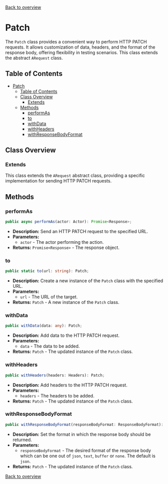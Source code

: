 [Back to overview](../../screenplay_elements.md)

# Patch

The `Patch` class provides a convenient way to perform HTTP PATCH requests. It allows customization of data, headers, and the format of the response body, offering flexibility in testing scenarios. This class extends the abstract `ARequest` class.

## Table of Contents

- [Patch](#patch)
  - [Table of Contents](#table-of-contents)
  - [Class Overview](#class-overview)
    - [Extends](#extends)
  - [Methods](#methods)
    - [performAs](#performas)
    - [to](#to)
    - [withData](#withdata)
    - [withHeaders](#withheaders)
    - [withResponseBodyFormat](#withresponsebodyformat)

## Class Overview

### Extends

This class extends the `ARequest` abstract class, providing a specific implementation for sending HTTP PATCH requests.

## Methods

### performAs

```typescript
public async performAs(actor: Actor): Promise<Response>;
```

- **Description:** Send an HTTP PATCH request to the specified URL.
- **Parameters:**
  - `actor` - The actor performing the action.
- **Returns:** `Promise<Response>` - The response object.

### to

```typescript
public static to(url: string): Patch;
```

- **Description:** Create a new instance of the `Patch` class with the specified URL.
- **Parameters:**
  - `url` - The URL of the target.
- **Returns:** `Patch` - A new instance of the `Patch` class.

### withData

```typescript
public withData(data: any): Patch;
```

- **Description:** Add data to the HTTP PATCH request.
- **Parameters:**
  - `data` - The data to be added.
- **Returns:** `Patch` - The updated instance of the `Patch` class.

### withHeaders

```typescript
public withHeaders(headers: Headers): Patch;
```

- **Description:** Add headers to the HTTP PATCH request.
- **Parameters:**
  - `headers` - The headers to be added.
- **Returns:** `Patch` - The updated instance of the `Patch` class.

### withResponseBodyFormat

```typescript
public withResponseBodyFormat(responseBodyFormat: ResponseBodyFormat): Patch;
```

- **Description:** Set the format in which the response body should be returned.
- **Parameters:**
  - `responseBodyFormat` - The desired format of the response body which can be one out of `json`, `text`, `buffer` or `none`. The default is `json`.
- **Returns:** `Patch` - The updated instance of the `Patch` class.

[Back to overview](../../screenplay_elements.md)